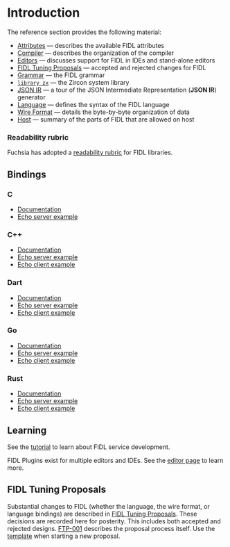 # Introduction

The reference section provides the following material:

* [Attributes](attributes.md) &mdash; describes the available FIDL attributes
* [Compiler](compiler.md) &mdash; describes the organization of the compiler
* [Editors](editors.md) &mdash; discusses support for FIDL in IDEs and stand-alone editors
* [FIDL Tuning Proposals](ftp/README.md) &mdash; accepted and rejected changes for FIDL
* [Grammar](grammar.md) &mdash; the FIDL grammar
* [`library zx`](library-zx.md) &mdash; the Zircon system library
* [JSON IR](json-ir.md) &mdash; a tour of the JSON Intermediate Representation (**JSON IR**) generator
* [Language](language.md) &mdash; defines the syntax of the FIDL language
* [Wire Format](wire-format/README.md) &mdash; details the byte-by-byte organization of data
* [Host](host.md) &mdash; summary of the parts of FIDL that are allowed on host

### Readability rubric

Fuchsia has adopted a [readability rubric](../../../api/fidl.md) for FIDL libraries.

## Bindings

### C

- [Documentation](../languages/c.md)
- [Echo server example](/garnet/examples/fidl/echo_server_c/)

### C++

- [Documentation](../languages/cpp.md)
- [Echo server example](/garnet/examples/fidl/echo_server_cpp/)
- [Echo client example](/garnet/examples/fidl/echo_client_cpp/)

### Dart

- [Documentation](../languages/dart.md)
- [Echo server example](https://fuchsia.googlesource.com/topaz/+/master/examples/fidl/echo_server_async_dart/)
- [Echo client example](https://fuchsia.googlesource.com/topaz/+/master/examples/fidl/echo_client_async_dart/)

### Go

- [Documentation](../languages/go.md)
- [Echo server example](/garnet/examples/fidl/echo_server_go/)
- [Echo client example](/garnet/examples/fidl/echo_client_go/)

### Rust

- [Documentation](../languages/rust.md)
- [Echo server example](/garnet/examples/fidl/echo_server_rust/)
- [Echo client example](/garnet/examples/fidl/echo_client_rust/)

## Learning

See the [tutorial](../tutorial/README.md) to learn about FIDL service development.

FIDL Plugins exist for multiple editors and IDEs.  See the
[editor page](editors.md) to learn more.

## FIDL Tuning Proposals

Substantial changes to FIDL (whether the language, the wire format, or
language bindings) are described in [FIDL Tuning Proposals]. These
decisions are recorded here for posterity. This includes both accepted
and rejected designs. [FTP-001] describes the proposal process itself.
Use the [template](ftp/template.md) when starting a new proposal.

[FIDL Tuning Proposals]: ftp/README.md
[FTP-001]: ftp/ftp-001.md

